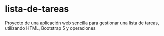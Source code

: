 # lista-de-tareas
Proyecto de una aplicación web sencilla para gestionar una lista de tareas, utilizando HTML, Bootstrap 5 y operaciones
